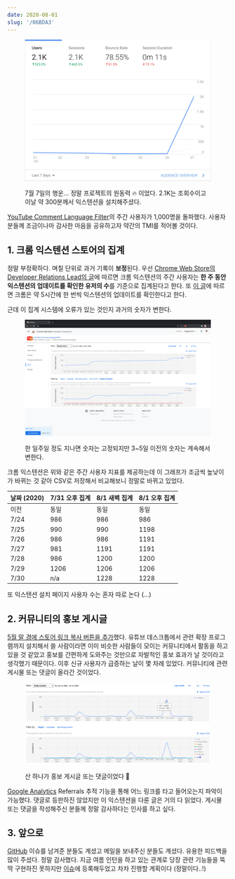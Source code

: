 ```yaml
---
date: 2020-08-01
slug: '/06BDA3'
---
```



<figure>

![7월 7일의 행운... 정말 프로젝트의 원동력 🔥 이었다. 2.1K는 조회수이고 이날 약 300분께서 익스텐션을 설치해주셨다.](../assets/8FF6FA.png)


<figcaption>7월 7일의 행운... 정말 프로젝트의 원동력 🔥 이었다. 2.1K는 조회수이고 이날 약 300분께서 익스텐션을 설치해주셨다.</figcaption>
</figure>

[YouTube Comment Language Filter](https://chrome.google.com/webstore/detail/youtube-comment-language/pliobnchkbenbollnjaaojhbjkjgfkni)의 주간 사용자가 1,000명을 돌파했다. 사용자 분들께 조금이나마 감사한 마음을 공유하고자 약간의 TMI를 적어볼 것이다.

## 1. 크롬 익스텐션 스토어의 집계

정말 부정확하다. 며칠 단위로 과거 기록이 **보정**된다. 우선 [Chrome Web Store의 Developer Relations Lead의 글](https://groups.google.com/a/chromium.org/g/chromium-apps/c/Sie4cmSTZmk/m/d-YJtCdcvW0J)에 따르면 크롬 익스텐션의 주간 사용자는 **한 주 동안 익스텐션의 업데이트를 확인한 유저의 수**를 기준으로 집계된다고 한다. 또 [이 글](https://stackoverflow.com/questions/30245932/how-do-i-check-if-a-google-chrome-extension-needs-to-be-updated)에 따르면 크롬은 약 5시간에 한 번씩 익스텐션의 업데이트를 확인한다고 한다.

근데 이 집계 시스템에 오류가 있는 것인지 과거의 숫자가 변한다.


<figure>

![한 일주일 정도 지나면 숫자는 고정되지만 3~5일 이전의 숫자는 계속해서 변한다.](../assets/4DF671.png)


<figcaption>한 일주일 정도 지나면 숫자는 고정되지만 3~5일 이전의 숫자는 계속해서 변한다.</figcaption>
</figure>

크롬 익스텐션은 위와 같은 주간 사용자 지표를 제공하는데 이 그래프가 조금씩 높낮이가 바뀌는 것 같아 CSV로 저장해서 비교해보니 정말로 바뀌고 있었다.

| 날짜 (2020) | 7/31 오후 집계 | 8/1 새벽 집계 | 8/1 오후 집계 |
| ----------- | -------------- | ------------- | ------------- |
| 이전        | 동일           | 동일          | 동일          |
| 7/24        | 986            | 986           | 986           |
| 7/25        | 990            | 990           | 1198          |
| 7/26        | 986            | 986           | 1191          |
| 7/27        | 981            | 1191          | 1191          |
| 7/28        | 986            | 1200          | 1200          |
| 7/29        | 1206           | 1206          | 1206          |
| 7/30        | n/a            | 1228          | 1228          |

또 익스텐션 설치 페이지 사용자 수는 혼자 따로 논다 (...)

## 2. 커뮤니티의 홍보 게시글

[5월 말 경에 스토어 링크 복사 버튼을 추가](https://chosunghyun.com/youtube-comment-language-filter/updates/#v13)했다. 유튜브 데스크톱에서 관련 확장 프로그램까지 설치해서 쓸 사람이라면 이미 비슷한 사람들이 모이는 커뮤니티에서 활동을 하고 있을 것 같았고 홍보를 간편하게 도와주는 것만으로 자발적인 홍보 효과가 날 것이라고 생각했기 때문이다. 이후 신규 사용자가 급증하는 날이 몇 차례 있었다. 커뮤니티에 관련 게시물 또는 댓글이 올라간 것이었다.


<figure>

![산 하나가 홍보 게시글 또는 댓글이었다 🙌](../assets/EBC8B2.png)


<figcaption>산 하나가 홍보 게시글 또는 댓글이었다 🙌</figcaption>
</figure>

[Google Analytics](./../.././docs/pages/Google%20Analytics.md) Referrals 추적 기능을 통해 어느 링크를 타고 들어오는지 파악이 가능했다. 댓글로 등판하진 않았지만 이 익스텐션을 다룬 글은 거의 다 읽었다. 게시물 또는 댓글을 작성해주신 분들께 정말 감사하다는 인사를 하고 싶다.

## 3. 앞으로

[GitHub](./../.././docs/pages/GitHub.md) 이슈를 남겨준 분들도 계셨고 메일을 보내주신 분들도 계셨다. 유용한 피드백을 많이 주셨다. 정말 감사했다. 지금 여름 인턴을 하고 있는 관계로 당장 관련 기능들을 뚝딱 구현하진 못하지만 [이슈](https://github.com/anaclumos/youtube-comment-language-filter/issues)에 등록해두었고 차차 진행할 계획이다 (정말이다..!)

<head>
  <html lang="en-US"/>
</head>
